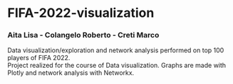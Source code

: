 # FIFA-2022-visualization
### Aita Lisa - Colangelo Roberto - Creti Marco
Data visualization/exploration and network analysis performed on top 100 players of FIFA 2022.\
Project realized for the course of Data visualization.
Graphs are made with Plotly and network analysis with Networkx.
